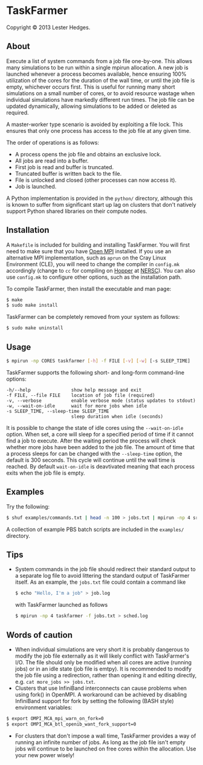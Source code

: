 # TaskFarmer

Copyright &copy; 2013 Lester Hedges.

## About
Execute a list of system commands from a job file one-by-one. This allows
many simulations to be run within a single mpirun allocation. A new job is
launched whenever a process becomes available, hence ensuring 100% utilization
of the cores for the duration of the wall time, or until the job file is
empty, whichever occurs first. This is useful for running many short
simulations on a small number of cores, or to avoid resource wastage when
individual simulations have markedly different run times. The job file can
be updated dynamically, allowing simulations to be added or deleted as
required.

A master-worker type scenario is avoided by exploiting a file lock. This
ensures that only one process has access to the job file at any given time.

The order of operations is as follows:

* A process opens the job file and obtains an exclusive lock.
* All jobs are read into a buffer.
* First job is read and buffer is truncated.
* Truncated buffer is written back to the file.
* File is unlocked and closed (other processes can now access it).
* Job is launched.

A Python implementation is provided in the `python/` directory, although this
is known to suffer from significant start up lag on clusters that don't
natively support Python shared libraries on their compute nodes.

## Installation
A `Makefile` is included for building and installing TaskFarmer. You will first
need to make sure that you have [Open MPI](http://www.open-mpi.org/) installed.
If you use an alternative MPI implementation, such as `aprun` on the Cray Linux
Environment (CLE), you will need to change the compiler in `config.mk`
accordingly (change to `cc` for compiling on
[Hopper](http://www.nersc.gov/users/computational-systems/hopper/) at
[NERSC](http://www.nersc.gov/)). You can also use `config.mk` to configure other
options, such as the installation path.

To compile TaskFarmer, then install the executable and man page:

```bash
$ make
$ sudo make install
```

TaskFarmer can be completely removed from your system as follows:

```bash
$ sudo make uninstall
```

## Usage
``` bash
$ mpirun -np CORES taskfarmer [-h] -f FILE [-v] [-w] [-s SLEEP_TIME]
```

TaskFarmer supports the following short- and long-form command-line
options:

	-h/--help               show help message and exit
	-f FILE, --file FILE    location of job file (required)
	-v, --verbose           enable verbose mode (status updates to stdout)
	-w, --wait-on-idle      wait for more jobs when idle
	-s SLEEP_TIME, --sleep-time SLEEP_TIME
	                        sleep duration when idle (seconds)

It is possible to change the state of idle cores using the `--wait-on-idle`
option. When set, a core will sleep for a specified period of time if it
cannot find a job to execute. After the waiting period the process will
check whether more jobs have been added to the job file. The amount of time
that a process sleeps for can be changed with the `--sleep-time` option, the
default is 300 seconds. This cycle will continue until the wall time is
reached. By default `wait-on-idle` is deavtivated meaning that each process
exits when the job file is empty.

## Examples
Try the following:

``` bash
$ shuf examples/commands.txt | head -n 100 > jobs.txt | mpirun -np 4 src/taskfarmer -f jobs.txt
```

A collection of example PBS batch scripts are included in the `examples/` directory.

## Tips
* System commands in the job file should redirect their standard output
  to a separate log file to avoid littering the standard output of TaskFarmer
  itself. As an example, the `jobs.txt` file could contain a command like

	``` bash
	$ echo "Hello, I'm a job" > job.log
	```

   with TaskFarmer launched as follows

	``` bash
	$ mpirun -np 4 taskfarmer -f jobs.txt > sched.log
	```

## Words of caution

* When individual simulations are very short it is probably dangerous to
  modify the job file externally as it will likely conflict with TaskFarmer's
  I/O. The file should only be modified when all cores are active (running jobs)
  or in an idle state (job file is emtpy). It is recommended to modify the job
  file using a redirection, rather than opening it and editing directly,
  e.g. `cat more_jobs >> jobs.txt`.
* Clusters that use InfiniBand interconnects can cause problems when using fork()
  in OpenMPI. A workaround can be achieved by disabling InfiniBand support for
  fork by setting the following (BASH style) environment variables:
``` bash
$ export OMPI_MCA_mpi_warn_on_fork=0
$ export OMPI_MCA_btl_openib_want_fork_support=0
```
* For clusters that don't impose a wall time, TaskFarmer provides a way of
  running an infinite number of jobs. As long as the job file isn't empty jobs
  will continue to be launched on free cores within the allocation. Use your new
  power wisely!

